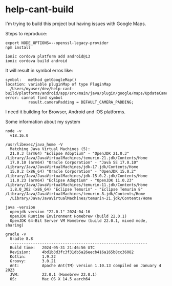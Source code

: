 # help-cant-build

I'm trying to build this project but having issues with Google Maps.

Steps to reproduce:

    export NODE_OPTIONS=--openssl-legacy-provider
    npm install

    ionic cordova platform add android@13
    ionic cordova build android

It will result in symbol erros like:

    symbol:   method getGoogleMap()
    location: variable pluginMap of type PluginMap
      /Users/myuser/dev/help-cant-build/platforms/android/app/src/main/java/plugin/google/maps/UpdateCameraAction.java:41: error: cannot find symbol
              result.cameraPadding = DEFAULT_CAMERA_PADDING;

I need it building for Browser, Android and iOS platforms.

Some information about my system

    node -v
      v18.16.0

    /usr/libexec/java_home -V
      Matching Java Virtual Machines (5):
      21.0.3 (arm64) "Eclipse Adoptium" - "OpenJDK 21.0.3" /Library/Java/JavaVirtualMachines/temurin-21.jdk/Contents/Home
      17.0.10 (arm64) "Oracle Corporation" - "Java SE 17.0.10" /Library/Java/JavaVirtualMachines/jdk-17.jdk/Contents/Home
      15.0.2 (x86_64) "Oracle Corporation" - "OpenJDK 15.0.2" /Library/Java/JavaVirtualMachines/jdk-15.0.2.jdk/Contents/Home
      11.0.23 (arm64) "Eclipse Adoptium" - "OpenJDK 11.0.23" /Library/Java/JavaVirtualMachines/temurin-11.jdk/Contents/Home
      1.8.0_302 (x86_64) "Eclipse Temurin" - "Eclipse Temurin 8" /Library/Java/JavaVirtualMachines/temurin-8.jdk/Contents/Home
      /Library/Java/JavaVirtualMachines/temurin-21.jdk/Contents/Home

    java -version
      openjdk version "22.0.1" 2024-04-16
      OpenJDK Runtime Environment Homebrew (build 22.0.1)
      OpenJDK 64-Bit Server VM Homebrew (build 22.0.1, mixed mode, sharing)
    
    gradle -v
      Gradle 8.8
      ------------------------------------------------------------
      Build time:   2024-05-31 21:46:56 UTC
      Revision:     4bd1b3d3fc3f31db5a26eecb416a165b8cc36082
      Kotlin:       1.9.22
      Groovy:       3.0.21
      Ant:          Apache Ant(TM) version 1.10.13 compiled on January 4 2023
      JVM:          22.0.1 (Homebrew 22.0.1)
      OS:           Mac OS X 14.5 aarch64
